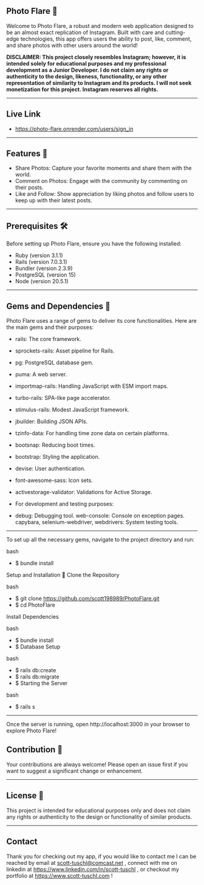 ## Photo Flare 📸

Welcome to Photo Flare, a robust and modern web application designed to be an almost exact replication of Instagram. Built with care and cutting-edge technologies, this app offers users the ability to post, like, comment, and share photos with other users around the world!

**DISCLAIMER: This project closely resembles Instagram; however, it is intended solely for educational purposes and my professional development as a Junior Developer. I do not claim any rights or authenticity to the design, likeness, functionality, or any other representation of similarity to Instagram and its products. I will not seek monetization for this project. Instagram reserves all rights.**

---

## Live Link

- https://photo-flare.onrender.com/users/sign_in

---

## Features 🌟

- Share Photos: Capture your favorite moments and share them with the world.
- Comment on Photos: Engage with the community by commenting on their posts.
- Like and Follow: Show appreciation by liking photos and follow users to keep up with their latest posts.

---

## Prerequisites 🛠
Before setting up Photo Flare, ensure you have the following installed:

- Ruby (version 3.1.1)
- Rails (version 7.0.3.1)
- Bundler (version 2.3.9)
- PostgreSQL (version 15)
- Node (version 20.5.1)

---

## Gems and Dependencies 💎
Photo Flare uses a range of gems to deliver its core functionalities. Here are the main gems and their purposes:

- rails: The core framework.
- sprockets-rails: Asset pipeline for Rails.
- pg: PostgreSQL database gem.
- puma: A web server.
- importmap-rails: Handling JavaScript with ESM import maps.
- turbo-rails: SPA-like page accelerator.
- stimulus-rails: Modest JavaScript framework.
- jbuilder: Building JSON APIs.
- tzinfo-data: For handling time zone data on certain platforms.
- bootsnap: Reducing boot times.
- bootstrap: Styling the application.
- devise: User authentication.
- font-awesome-sass: Icon sets.
- activestorage-validator: Validations for Active Storage.
- For development and testing purposes:

- debug: Debugging tool.
web-console: Console on exception pages.
capybara, selenium-webdriver, webdrivers: System testing tools.

---

To set up all the necessary gems, navigate to the project directory and run:

bash

- $ bundle install

Setup and Installation 🚀
Clone the Repository

bash
 
- $ git clone https://github.com/scott198989/PhotoFlare.git
- $ cd PhotoFlare

Install Dependencies

bash

- $ bundle install
- $ Database Setup

bash

- $ rails db:create
- $ rails db:migrate
- $ Starting the Server

bash

- $ rails s

---

Once the server is running, open http://localhost:3000 in your browser to explore Photo Flare!

## Contribution 🤝

Your contributions are always welcome! Please open an issue first if you want to suggest a significant change or enhancement.

---

## License 📄

This project is intended for educational purposes only and does not claim any rights or authenticity to the design or functionality of similar products.

---

## Contact 

Thank you for checking out my app, if you would like to contact me I can be reached by email at scott-tuschl@comcast.net , connect with me on linkedin at https://www.linkedin.com/in/scott-tuschl , or checkout my portfolio at https://www.scott-tuschl.com  !
